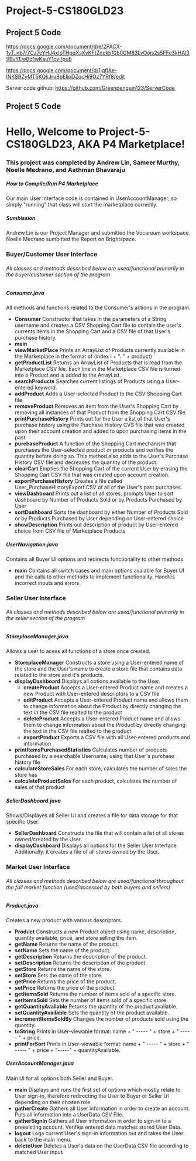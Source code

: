 # Project-5-CS180GLD23
## Project 5 Code
https://docs.google.com/document/d/e/2PACX-1vT_nb7r7Cz7eYHJ4xIoTHpqXsXvKFtZnckbf0b0GM83LvOojs2s5FFe3kHAl39BvYEwBd1wKauY1ovj/pub

https://docs.google.com/document/d/1jqfIAe-INKSBZyMT5KQkJru8bEljpDZqcHi9Gz7YRf8/edit

Server code github: https://github.com/Greenpenguin123/ServerCode


## Project 5 Code
# Hello, Welcome to Project-5-CS180GLD23, AKA P4 Marketplace!
### This project was completed by Andrew Lin, Sameer Murthy, Noelle Medrano, and Aathman Bhavaraju

##### How to Compile/Run P4 Marketplace
Our main User Interface code is contained in UserAccountManager, so simply "running" that class will start the marketplace correctly.

##### Sumbission
Andrew Lin is our Project Manager and submitted the Vocareum workspace.
Noelle Medrano sumbitted the Report on Brightspace.

### Buyer/Customer User Interface
###### All classes and methods described below are used/functional primarily in the buyer/customer section of the program

##### Consumer.java
All methods and functions related to the Consumer's actions in the program.
- **Consumer**
  Constructor that takes in the parameters of a String username and creates a CSV Shopping Cart file to contain the user's currents items in the Shopping Cart and a CSV file of that User's purchase history.
- **main**
- **viewMarketPlace**
  Prints an ArrayList of Products currently available in the Marketplace in the format of (index i + ". " + product)
- **getProductList**
  Returns an ArrayList of Products that is read from the Marketplace CSV file. Each line in the Marketplace CSV file is turned into a Product and is added to the ArrayList.
- **searchProducts**
  Searches current listings of Products using a User-entered keyword.
- **addProduct**
  Adds a User-selected Product to the CSV Shopping Cart file.
- **removeProduct**
  Removes an item from the User's Shopping Cart by removing all instances of that Product from the Shopping Cart CSV file.
- **printPurchaseHistory**
  Prints out for the User a list of that User's purchase history using the Purchase History CVS file that was created upon their account creation and added to upon purchasing items in the past.
- **purchaseProduct**
  A function of the Shopping Cart mechanism that purchases the User-selected product or products and verifies the quantity before doing so. This method also adds to the User's Purchase History CSV file and decreases the quantity of the product.
- **clearCart**
  Empties the Shopping Cart of the current User by erasing the Shopping Cart CSV file that was created upon account creation.
- **exportPurchaseHistory**
  Creates a file called User_PurchaseHistoryExport.CSV of all of the User's past purchases.
- **viewDashboard**
  Prints out a list of all stores, prompts User to sort dashboard by Number of Products Sold or by Products Purchased by User
- **sortDashboard**
  Sorts the dashboard by either Number of Products Sold or by Products Purchased by User depending on User-entered choice
- **showDescription**
  Prints out description of product by User-entered choice from CSV file of Marketplace Products

##### UserNavigation.java
Contains all Buyer UI options and redirects functionality to other methods
- **main**
  Contains all switch cases and main options avaiable for Buyer UI and the calls to other methods to implement functionality. Handles incorrect inputs and errors.

### Seller User Interface
###### All classes and methods described below are used/functional primarily in the seller section of the program

##### StoreplaceManager.java
Allows a user to acess all functions of a store once created.
- **StoreplaceManager**
  Constructs a store using a User-entered name of the store and the User's name to create a store file that contains data related to the store and it's products.
- **displayDashboard**
  Displays all options available to the User.
  - **createProduct**
    Accepts a User-entered Product name and creates a new Product with User-entered descriptors to a CSV file
  - **editProduct**
    Accepts a User-entered Product name and allows them to change information about the Product by directly changing the text in the CSV file realted to the product
  - **deleteProduct**
    Accepts a User-entered Product name and allows them to change information about the Product by directly changing the text in the CSV file realted to the product
  - **exportProduct**
    Exports a CSV file with all User-entered products and information
- **printItemsPurchasedStatistics**
  Calculates number of products purchased by a searchable Username, using that User's purchase history file
- **calculateStoreSales**
  For each store, calculates the number of sales the store has
- **calculateProductSales**
  For each product, calculates the number of sales of that product

##### SellerDashboard.java
Shows/Displayes all Seller UI and creates a file for data storage for that specific User.
- **SellerDashboard**
  Constructs the file that will contain a list of all stores owned/created by the User.
- **displayDashboard**
  Displays all options for the Seller User Interface. Additionally, it creates a file of all stores owned by the User.

### Market User Interface
###### All classes and methods described below are used/functional throughout the full market function (used/accessed by both buyers and sellers)

##### Product.java
Creates a new product with various descriptors.
- **Product**
  Constructs a new Product object using name, description, quantity available, price, and store selling the item.
- **getName**
  Returns the name of the product.
- **setName**
  Sets the name of the product.
- **getDescription**
  Returns the description of the product.
- **setDescription**
  Returns the description of the product.
- **getStore**
  Returns the name of the store.
- **setStore**
  Sets the name of the store.
- **getPrice**
  Returns the price of the product.
- **setPrice**
  Returns the price of the product.
- **getItemsSold**
  Returns the number of items sold of a specific store.
- **setItemsSold**
  Sets the number of items sold of a specific store.
- **getQuantityAvailable**
  Returns the quantity of the product available.
- **setQuantityAvailable**
  Sets the quantity of the product available.
- **incrementItemsSoldBy**
  Changes the number of products sold using the quantity.
- **toString**
  Prints in User-viewable format: name + " ----- " + store + " ----- " + price.
- **printForSort**
  Prints in User-viewable format: name + " ----- " + store + " ----- " + price + "-----" + quantityAvailable.
  
##### UserAccountManager.java
Main UI for all options both Seller and Buyer.
- **main**
  Displays and runs the first set of options which mostly relate to User sign-in, therefore redirecting the User to Buyer or Seller UI depending on their chosen role
- **gatherCreate**
  Gathers all User information in order to create an account. Puts all information into a UserData CSV File. 
- **gatherSignIn**
  Gathers all User information in order to sign-in to a preexisting account. Verifies entered data matches stored User Data.
- **logout**
  Logs current User's sign-in information out and takes the User back to the main menu.
- **deleteUser**
  Deletes a User's data on the UserData CSV file according to matched User input.
  
